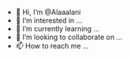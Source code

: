 - 👋 Hi, I’m @Alaaalani
- 👀 I’m interested in ...
- 🌱 I’m currently learning ...
- 💞️ I’m looking to collaborate on ...
- 📫 How to reach me ...

<!---
Alaaalani/Alaaalani is a ✨ special ✨ repository because its `README.md` (this file) appears on your GitHub profile.
You can click the Preview link to take a look at your changes.
--->
